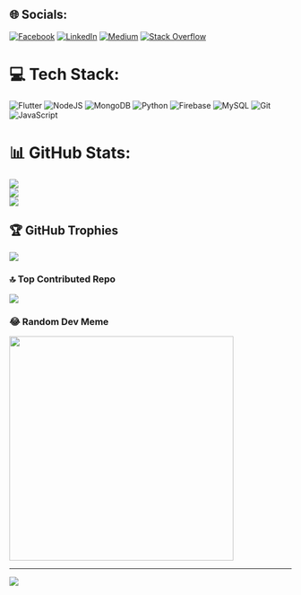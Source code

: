 
## 🌐 Socials:
[![Facebook](https://img.shields.io/badge/Facebook-%231877F2.svg?logo=Facebook&logoColor=white)](https://facebook.com/sabin.poudel.6969) [![LinkedIn](https://img.shields.io/badge/LinkedIn-%230077B5.svg?logo=linkedin&logoColor=white)](https://linkedin.com/in/sabin-poudel) [![Medium](https://img.shields.io/badge/Medium-12100E?logo=medium&logoColor=white)](https://medium.com/@SabinPoudel6969) [![Stack Overflow](https://img.shields.io/badge/-Stackoverflow-FE7A16?logo=stack-overflow&logoColor=white)](https://stackoverflow.com/users/22165359) 

# 💻 Tech Stack:
![Flutter](https://img.shields.io/badge/Flutter-%2302569B.svg?style=for-the-badge&logo=Flutter&logoColor=white) ![NodeJS](https://img.shields.io/badge/node.js-6DA55F?style=for-the-badge&logo=node.js&logoColor=white) ![MongoDB](https://img.shields.io/badge/MongoDB-%234ea94b.svg?style=for-the-badge&logo=mongodb&logoColor=white) ![Python](https://img.shields.io/badge/python-3670A0?style=for-the-badge&logo=python&logoColor=ffdd54) ![Firebase](https://img.shields.io/badge/firebase-%23039BE5.svg?style=for-the-badge&logo=firebase) ![MySQL](https://img.shields.io/badge/mysql-4479A1.svg?style=for-the-badge&logo=mysql&logoColor=white) ![Git](https://img.shields.io/badge/git-%23F05033.svg?style=for-the-badge&logo=git&logoColor=white) ![JavaScript](https://img.shields.io/badge/javascript-%23323330.svg?style=for-the-badge&logo=javascript&logoColor=%23F7DF1E)
# 📊 GitHub Stats:
![](https://github-readme-stats.vercel.app/api?username=sabin6969&theme=dark&hide_border=false&include_all_commits=true&count_private=true)<br/>
![](https://github-readme-streak-stats.herokuapp.com/?user=sabin6969&theme=dark&hide_border=false)<br/>
![](https://github-readme-stats.vercel.app/api/top-langs/?username=sabin6969&theme=dark&hide_border=false&include_all_commits=true&count_private=true&layout=compact)

## 🏆 GitHub Trophies
![](https://github-profile-trophy.vercel.app/?username=sabin6969&theme=radical&no-frame=false&no-bg=true&margin-w=4)

### 🔝 Top Contributed Repo
![](https://github-contributor-stats.vercel.app/api?username=sabin6969&limit=5&theme=dark&combine_all_yearly_contributions=true)

### 😂 Random Dev Meme
<img src='https://memer-new.vercel.app/' style="height: 400px;"/>

---
[![](https://visitcount.itsvg.in/api?id=sabin6969&icon=0&color=0)](https://visitcount.itsvg.in)

<!-- Proudly created with GPRM ( https://gprm.itsvg.in ) -->
